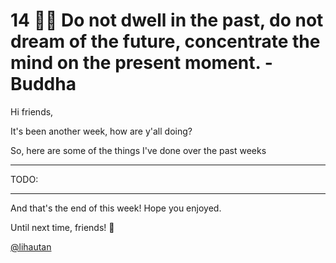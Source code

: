 # 14 🧘‍♂️ Do not dwell in the past, do not dream of the future, concentrate the mind on the present moment. - Buddha

Hi friends,

It's been another week, how are y'all doing?

So, here are some of the things I've done over the past weeks

---

TODO:

---

And that's the end of this week! Hope you enjoyed.

Until next time, friends! 👋

[@lihautan](https://twitter.com/lihautan)